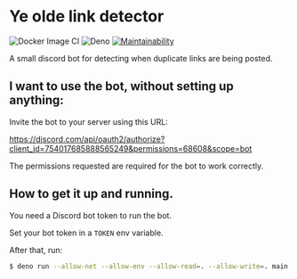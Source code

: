 # Ye olde link detector

![Docker Image CI](https://github.com/dhedegaard/ye-olde-link-detector/workflows/Docker%20Image%20CI/badge.svg)
![Deno](https://github.com/dhedegaard/ye-olde-link-detector/workflows/Deno/badge.svg)
[![Maintainability](https://api.codeclimate.com/v1/badges/3133aaa2b17bc268914d/maintainability)](https://codeclimate.com/github/dhedegaard/ye-olde-link-detector/maintainability)

A small discord bot for detecting when duplicate links are being posted.

## I want to use the bot, without setting up anything:

Invite the bot to your server using this URL:

<https://discord.com/api/oauth2/authorize?client_id=754017685888565249&permissions=68608&scope=bot>

The permissions requested are required for the bot to work correctly.

## How to get it up and running.

You need a Discord bot token to run the bot.

Set your bot token in a `TOKEN` env variable.

After that, run:

```sh
$ deno run --allow-net --allow-env --allow-read=. --allow-write=. main.ts
```
